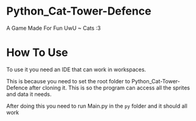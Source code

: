 # Python_Cat-Tower-Defence
A Game Made For Fun
UwU ~ Cats :3

# How To Use
To use it you need an IDE that can work in workspaces.


This is because you need to set the root folder to Python_Cat-Tower-Defence after cloning it. This is so the program can access all the sprites and data it needs.

After doing this you need to run Main.py in the `py` folder and it should all work
